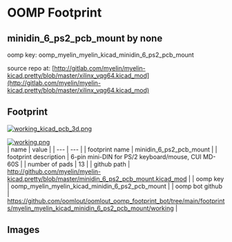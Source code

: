 # OOMP Footprint  
## minidin_6_ps2_pcb_mount  by none  
  
oomp key: oomp_myelin_myelin_kicad_minidin_6_ps2_pcb_mount  
  
source repo at: [http://gitlab.com/myelin/myelin-kicad.pretty/blob/master/xilinx_vqg64.kicad_mod](http://gitlab.com/myelin/myelin-kicad.pretty/blob/master/xilinx_vqg64.kicad_mod)  
## Footprint  
  
[![working_kicad_pcb_3d.png](working_kicad_pcb_3d_600.png)](working_kicad_pcb_3d.png)  
  
[![working.png](working_600.png)](working.png)  
| name | value | 
| --- | --- | 
| footprint name | minidin_6_ps2_pcb_mount | 
| footprint description | 6-pin mini-DIN for PS/2 keyboard/mouse, CUI MD-60S | 
| number of pads | 13 | 
| github path | http://github.com/myelin/myelin-kicad.pretty/blob/master/minidin_6_ps2_pcb_mount.kicad_mod | 
| oomp key | oomp_myelin_myelin_kicad_minidin_6_ps2_pcb_mount | 
| oomp bot github | https://github.com/oomlout/oomlout_oomp_footprint_bot/tree/main/footprints/myelin_myelin_kicad_minidin_6_ps2_pcb_mount/working | 
## Images  

